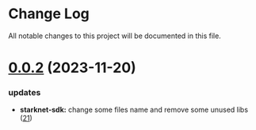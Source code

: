 
# Change Log

All notable changes to this project will be documented in this file.

# [0.0.2](https://github.com/okx/go-wallet-sdk) (2023-11-20)

### updates

- **starknet-sdk:** change some files name and remove some unused libs ([21](https://github.com/okx/go-wallet-sdk/pull/21))
